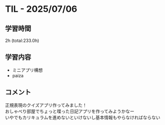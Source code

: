 # TIL - 2025/07/06

## 学習時間
2h (total:233.0h)

## 学習内容
- ミニアプリ構想
- paiza

## コメント
正規表現のクイズアプリ作ってみました！<br>
おしゃべり部屋でちょっと喋った日記アプリを作ってみようかなー<br> 
いやでもカリキュラムを進めないといけないし基本情報もやらなければならない 
